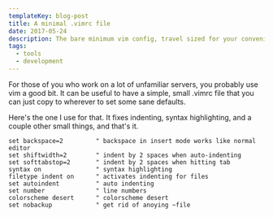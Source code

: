 ```yaml
---
templateKey: blog-post
title: A minimal .vimrc file
date: 2017-05-24
description: The bare minimum vim config, travel sized for your convenience.
tags:
  - tools
  - development
---
```


For those of you who work on a lot of unfamiliar servers, you probably use vim a good bit. It can be useful to have a simple, small .vimrc file that you can just copy to wherever to set some sane defaults.

Here's the one I use for that. It fixes indenting, syntax highlighting, and a couple other small things, and that's it. 

```vim
set backspace=2         " backspace in insert mode works like normal editor
set shiftwidth=2        " indent by 2 spaces when auto-indenting
set softtabstop=2       " indent by 2 spaces when hitting tab
syntax on               " syntax highlighting
filetype indent on      " activates indenting for files
set autoindent          " auto indenting
set number              " line numbers
colorscheme desert      " colorscheme desert
set nobackup            " get rid of anoying ~file
```